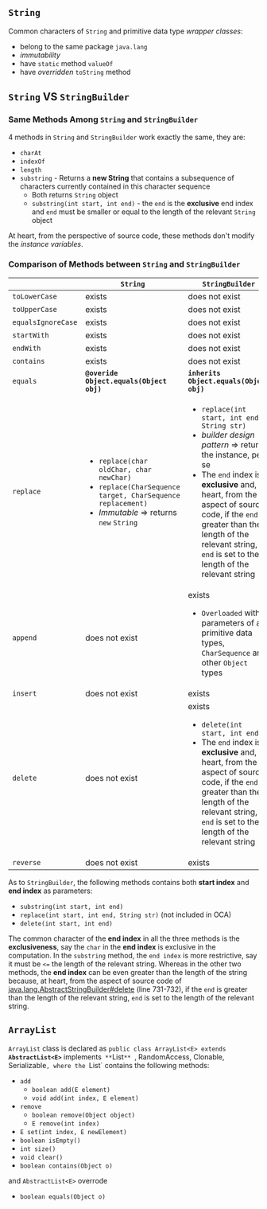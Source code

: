 ## `String`
Common characters of `String` and primitive data type *wrapper classes*:

* belong to the same package `java.lang`
* *immutability*
* have `static` method `valueOf`
* have *overridden* `toString` method

## `String` VS `StringBuilder`
### Same Methods Among `String` and `StringBuilder` 
4 methods in `String` and `StringBuilder` work exactly the same, they are:

* `charAt`
* `indexOf`
* `length`
* `substring` - Returns a **new String** that contains a subsequence of characters currently contained in this character sequence
  * Both returns `String` object
  * `substring(int start, int end)` - the `end` is the **exclusive** end index and `end` must be smaller or equal to the length of the relevant `String` object 

At heart, from the perspective of source code, these methods don't modify the *instance variables*.

### Comparison of Methods between `String` and `StringBuilder`
|                   | **`String`**                                | **`StringBuilder`**                         |
|-------------------|---------------------------------------------|---------------------------------------------|
|`toLowerCase`      | exists                                      | does not exist                              |
|`toUpperCase`      | exists                                      | does not exist                              |
|`equalsIgnoreCase` | exists                                      | does not exist                              |
|`startWith`        | exists                                      | does not exist                              |
|`endWith`          | exists                                      | does not exist                              |
|`contains`         | exists                                      | does not exist                              |
|`equals`           | **`@overide` `Object.equals(Object obj)`**  | **`inherits` `Object.equals(Object obj)`**  |
|`replace`          | <ul><li>`replace(char oldChar, char newChar)`</li><li>`replace(CharSequence target, CharSequence replacement)`</li><li>*Immutable* => returns `new` `String`</li></ul> | <ul><li>`replace(int start, int end, String str)`</li><li>*builder design pattern* => returns the instance, per se</li><li>The `end` index is **exclusive** and, at heart, from the aspect of source code, if the `end` is greater than the length of the relevant string, `end` is set to the length of the relevant string</li></ul> |
|`append`           | does not exist                              | exists<ul><li>`Overloaded` with parameters of all primitive data types, `CharSequence` and other `Object` types</li></ul> |
|`insert`           | does not exist                              | exists                                      |
|`delete`           | does not exist                              | exists<ul><li>`delete(int start, int end)`</li><li>The `end` index is **exclusive** and, at heart, from the aspect of source code, if the `end` is greater than the length of the relevant string, `end` is set to the length of the relevant string</li></ul> |
|`reverse`          | does not exist                              | exists                                      |

As to `StringBuilder`, the following methods contains both **start index** and **end index** as parameters:

* `substring(int start, int end)`  
* `replace(int start, int end, String str)` (not included in OCA)
* `delete(int start, int end)`

The common character of the **end index** in all the three methods is the **exclusiveness**, say the `char` in the **end index** is exclusive in the computation. In the `substring` method, the `end index` is more restrictive, say it must be `<=` the length of the relevant string. Whereas in the other two methods, the **end index** can be even greater than the length of the string because, at heart, from the aspect of source code of [java.lang.AbstractStringBuilder#delete](http://grepcode.com/file/repository.grepcode.com/java/root/jdk/openjdk/8-b132/java/lang/AbstractStringBuilder.java#AbstractStringBuilder.delete%28int%2Cint%29) (line 731-732), if the `end` is greater than the length of the relevant string, `end` is  set to the length of the relevant string.  

## `ArrayList`
`ArrayList` class is declared as `public class ArrayList<E> extends` **`AbstractList<E>`** implements` **`List<E>`** `, RandomAccess, Clonable, Serializable`, where the `List` contains the following methods:

* `add`
  * `boolean add(E element)` 
  * `void add(int index, E element)`
* `remove`
  * `boolean remove(Object object)`
  * `E remove(int index)`
* `E set(int index, E newElement)`
* `boolean isEmpty()`
* `int size()`
* `void clear()`
* `boolean contains(Object o)`

and `AbstractList<E>` overrode

* `boolean equals(Object o)`
